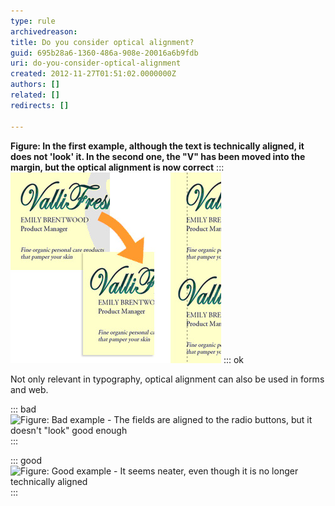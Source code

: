 ```yaml
---
type: rule
archivedreason: 
title: Do you consider optical alignment?
guid: 695b28a6-1360-486a-908e-20016a6b9fdb
uri: do-you-consider-optical-alignment
created: 2012-11-27T01:51:02.0000000Z
authors: []
related: []
redirects: []

---
```


**Figure: In the first example, although the text is technically aligned, it does not 'look' it. In the second one, the "V" has been moved into the margin, but the optical alignment is now correct** 
:::
![](../../assets/opticalalignment.jpg)
::: ok

<!--endintro-->

Not only relevant in typography, optical alignment can also be used in forms and web.


::: bad  
![Figure: Bad example - The fields are aligned to the radio buttons, but it doesn't "look" good enough](../../assets/bad\_opticalalignment.jpg)  
:::


::: good  
![Figure: Good example - It seems neater, even though it is no longer technically aligned](../../assets/good\_opticalalignment.png)  
:::
